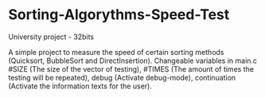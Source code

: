 # Sorting-Algorythms-Speed-Test
University project - 32bits

A simple project to measure the speed of certain sorting methods (Quicksort, BubbleSort and DirectInsertion).
Changeable variables in main.c 
				#SIZE (The size of the vector of testing),
				#TIMES (The amount of times the testing will be repeated),
				debug (Activate debug-mode),
				continuation (Activate the information texts for the user).
